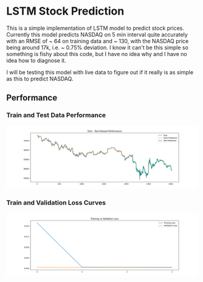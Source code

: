 # LSTM Stock Prediction

This is a simple implementation of LSTM model to predict stock prices. Currently this model predicts NASDAQ on 5 min interval quite accurately with an RMSE of ~ 64 on training data and ~ 130, with the NASDAQ price being around 17k, i.e. ~ 0.75% deviation. I know it can't be this simple so something is fishy about this code, but I have no idea why and I have no idea how to diagnose it.

I will be testing this model with live data to figure out if it really is as simple as this to predict NASDAQ.

## Performance
### Train and Test Data Performance 
![train_test_performance](./results/train_test_performance.png)

### Train and Validation Loss Curves
![loss_curves](./results/loss_curves.png)

